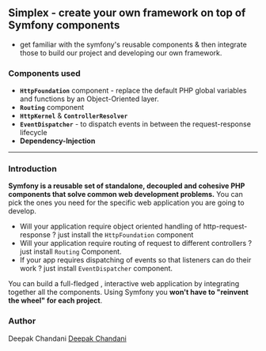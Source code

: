 ## Simplex - create your own framework on top of Symfony components

 - get familiar with the symfony's reusable components & then integrate those to build our project and developing our own framework.

### Components used
 - **`HttpFoundation`** component - replace the default PHP global variables and functions by an Object-Oriented layer.
 - **`Routing`** component
 - **`HttpKernel`** & **`ControllerResolver`**
 - **`EventDispatcher`** - to dispatch events in between the request-response lifecycle
 - **Dependency-Injection**

 ---

### Introduction
**Symfony is a reusable set of standalone, decoupled and cohesive PHP components that solve common web development problems.**
You can pick the ones you need for the specific web application you are going to develop.
 - Will your application require object oriented handling of http-request-response ? just install the `HttpFoundation` component
 - Will your application require routing of request to different controllers ? just install `Routing` Component.
 - If your app requires dispatching of events so that listeners can do their work ? just install `EventDispatcher` component.


  You can build a full-fledged , interactive web application by integrating together all the components.
  Using Symfony you **won't have to "reinvent the wheel" for each project**. 

### Author
Deepak Chandani
[Deepak Chandani](https://www.linkedin.com/in/deepak-chandani-66676727/)
